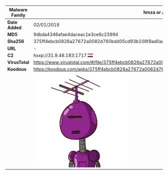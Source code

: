 | Malware Family | hmza or APT-C-27                                             |
| -------------- | ------------------------------------------------------------ |
| **Date Added** | 02/01/2019                                                   |
| **MD5**        | 9dbda4346efae4daceac1e3ce6c23994                             |
| **Sha256**     | 375ff4ebcb0826a27672a0082d760bdd05cd93b108f8ad0aa0187ce2706365fa |
| **URL**        | -                                                            |
| **C2**         | hxxp://31.9.48.183:1717 ![Syria](../assets/flag/sy.png "Syria") |
| **VirusTotal** | https://www.virustotal.com/#/file/375ff4ebcb0826a27672a0082d760bdd05cd93b108f8ad0aa0187ce2706365fa/detection |
| **Koodous**    | https://koodous.com/apks/375ff4ebcb0826a27672a0082d760bdd05cd93b108f8ad0aa0187ce2706365fa |
|                | ![](../assets/375ff4ebcb0826a27672a0082d760bdd05cd93b108f8ad0aa0187ce2706365fa.png) |